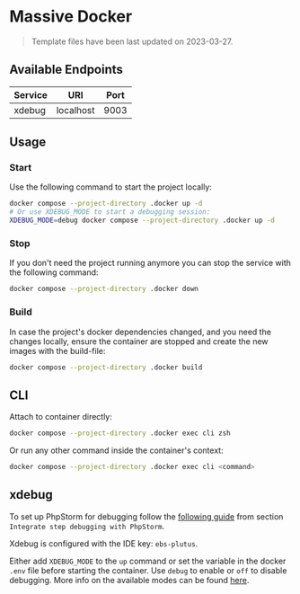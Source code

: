 # Massive Docker

> Template files have been last updated on 2023-03-27.

## Available Endpoints

| Service | URI                             | Port     |
| ------- | ------------------------------- | -------- |
| xdebug  | localhost                       | 9003     |

## Usage

### Start

Use the following command to start the project locally:

```zsh
docker compose --project-directory .docker up -d
# Or use XDEBUG_MODE to start a debugging session:
XDEBUG_MODE=debug docker compose --project-directory .docker up -d
```

### Stop

If you don't need the project running anymore you can stop the service with the following command:

```zsh
docker compose --project-directory .docker down
```

### Build

In case the project's docker dependencies changed, and you need the changes locally, ensure the container are stopped and create the new images with the build-file:

```zsh
docker compose --project-directory .docker build
```

## CLI

Attach to container directly:

```zsh
docker compose --project-directory .docker exec cli zsh
```

Or run any other command inside the container's context:

```zsh
docker compose --project-directory .docker exec cli <command>
```

## xdebug

To set up PhpStorm for debugging follow the [following guide](https://medium.com/@sirajul.anik/install-and-configure-xdebug-3-in-a-docker-container-and-integrate-step-debugging-with-phpstorm-5e135bc3290a) from section `Integrate step debugging with PhpStorm`.

Xdebug is configured with the IDE key: `ebs-plutus`.

Either add `XDEBUG_MODE` to the `up` command or set the variable in the docker `.env` file before starting the container. Use `debug` to enable or `off` to disable debugging. More info on the available modes can be found [here](https://xdebug.org/docs/all_settings#mode).

